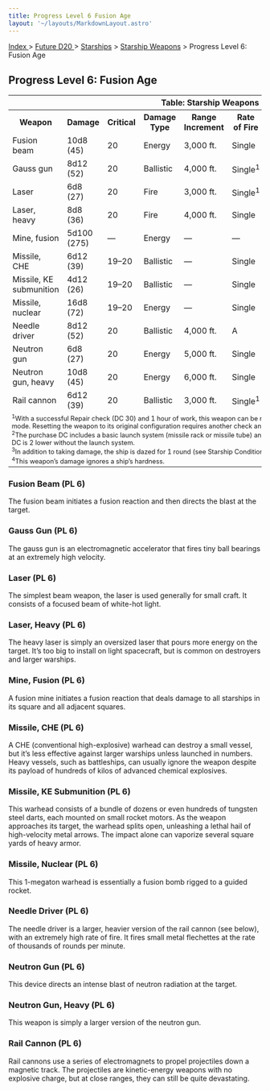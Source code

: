```yaml
---
title: Progress Level 6 Fusion Age
layout: '~/layouts/MarkdownLayout.astro'
---
```


[ Index ](/) > [ Future D20 ](/future.d20.srd) > [Starships](/future.d20.srd/starships) > [Starship Weapons](/future.d20.srd/starships/starship.weapons) > Progress Level 6: Fusion Age

## Progress Level 6: Fusion Age


<table> <tr><th colspan="9">Table: Starship Weapons</th></tr> <tr><th>Weapon</th><th>Damage</th><th>Critical</th><th>Damage Type</th><th>Range Increment</th><th>Rate of Fire</th><th>Minimum Ship Size</th><th>Purchase DC</th><th>Restriction</th></tr> <tr><td>Fusion beam</td><td>10d8 (45)</td><td>20</td><td>Energy</td><td>3,000 ft.</td><td>Single</td><td>Gargantuan</td><td>33</td><td>Res (+2)</td></tr> <tr class="shaded"><td>Gauss gun</td><td>8d12 (52)</td><td>20</td><td>Ballistic</td><td>4,000 ft.</td><td>Single<sup>1</sup></td><td>Gargantuan</td><td>35</td><td>Res (+2)</td></tr> <tr><td>Laser</td><td>6d8 (27)</td><td>20</td><td>Fire</td><td>3,000 ft.</td><td>Single<sup>1</sup></td><td>Huge</td><td>28</td><td>Lic (+1)</td></tr> <tr class="shaded"><td>Laser, heavy</td><td>8d8 (36)</td><td>20</td><td>Fire</td><td>4,000 ft.</td><td>Single</td><td>Colossal</td><td>31</td><td>Res (+2)</td></tr> <tr><td>Mine, fusion</td><td>5d100 (275)</td><td>—</td><td>Energy</td><td>—</td><td>—</td><td>Colossal</td><td>33</td><td>Mil (+3)</td></tr> <tr class="shaded"><td>Missile, CHE</td><td>6d12 (39)</td><td>19–20</td><td>Ballistic</td><td>—</td><td>Single</td><td>Gargantuan</td><td>252</td><td>Mil (+3)</td></tr> <tr><td>Missile, KE submunition</td><td>4d12 (26)</td><td>19–20</td><td>Ballistic</td><td>—</td><td>Single</td><td>Gargantuan</td><td>222</td><td>Lic (+1)</td></tr> <tr class="shaded"><td>Missile, nuclear</td><td>16d8 (72)</td><td>19–20</td><td>Energy</td><td>—</td><td>Single</td><td>Gargantuan</td><td>452</td><td>Mil (+3)</td></tr> <tr><td>Needle driver</td><td>8d12 (52)</td><td>20</td><td>Ballistic</td><td>4,000 ft.</td><td>A</td><td>Gargantuan</td><td>36</td><td>Lic (+1)</td></tr> <tr class="shaded"><td>Neutron gun</td><td>6d8 (27)</td><td>20</td><td>Energy</td><td>5,000 ft.</td><td>Single</td><td>Colossal</td><td>31</td><td>Mil (+3)</td></tr> <tr><td>Neutron gun, heavy</td><td>10d8 (45)</td><td>20</td><td>Energy</td><td>6,000 ft.</td><td>Single</td><td>Colossal</td><td>35</td><td>Mil (+3)</td></tr> <tr class="shaded"><td>Rail cannon</td><td>6d12 (39)</td><td>20</td><td>Ballistic</td><td>3,000 ft.</td><td>Single<sup>1</sup></td><td>Gargantuan</td><td>30</td><td>Lic (+1)</td></tr> <tr><td colspan="9" style="text-align: left; font-size: .8em;"> <sup>1</sup>With a successful Repair check (DC 30) and 1 hour of work, this weapon can be modified for semiautomatic or automatic fire mode. Resetting the weapon to its original configuration requires another check and another hour of labor.<br/> <sup>2</sup>The purchase DC includes a basic launch system (missile rack or missile tube) and eight missiles with warheads. The purchase DC is 2 lower without the launch system.<br/> <sup>3</sup>In addition to taking damage, the ship is dazed for 1 round (see Starship Condition Summary).<br/> <sup>4</sup>This weapon’s damage ignores a ship’s hardness.<br/> </td></tr> </table>



### Fusion Beam (PL 6)

The fusion beam initiates a fusion reaction and then directs the blast at the
target.

### Gauss Gun (PL 6)

The gauss gun is an electromagnetic accelerator that fires tiny ball bearings
at an extremely high velocity.

### Laser (PL 6)

The simplest beam weapon, the laser is used generally for small craft. It
consists of a focused beam of white-hot light.

### Laser, Heavy (PL 6)

The heavy laser is simply an oversized laser that pours more energy on the
target. It’s too big to install on light spacecraft, but is common on
destroyers and larger warships.

### Mine, Fusion (PL 6)

A fusion mine initiates a fusion reaction that deals damage to all starships
in its square and all adjacent squares.

### Missile, CHE (PL 6)

A CHE (conventional high-explosive) warhead can destroy a small vessel, but
it’s less effective against larger warships unless launched in numbers. Heavy
vessels, such as battleships, can usually ignore the weapon despite its
payload of hundreds of kilos of advanced chemical explosives.

### Missile, KE Submunition (PL 6)

This warhead consists of a bundle of dozens or even hundreds of tungsten steel
darts, each mounted on small rocket motors. As the weapon approaches its
target, the warhead splits open, unleashing a lethal hail of high-velocity
metal arrows. The impact alone can vaporize several square yards of heavy
armor.

### Missile, Nuclear (PL 6)

This 1-megaton warhead is essentially a fusion bomb rigged to a guided rocket.

### Needle Driver (PL 6)

The needle driver is a larger, heavier version of the rail cannon (see below),
with an extremely high rate of fire. It fires small metal flechettes at the
rate of thousands of rounds per minute.

### Neutron Gun (PL 6)

This device directs an intense blast of neutron radiation at the target.

### Neutron Gun, Heavy (PL 6)

This weapon is simply a larger version of the neutron gun.

### Rail Cannon (PL 6)

Rail cannons use a series of electromagnets to propel projectiles down a
magnetic track. The projectiles are kinetic-energy weapons with no explosive
charge, but at close ranges, they can still be quite devastating.

